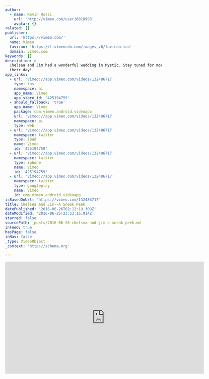 ```yaml
---
author:
  - name: Kevin Rossi
    url: 'http://vimeo.com/user16018993'
    avatar: {}
related: []
publisher:
  url: 'https://vimeo.com/'
  name: Vimeo
  favicon: 'https://f.vimeocdn.com/images_v6/favicon.ico'
  domain: vimeo.com
keywords: []
description: >-
  Chelsea and Jim had a wonderful wedding in Mystic. Stay tuned for more from
  their day!
app_links:
  - url: 'vimeo://app.vimeo.com/videos/132486717'
    type: ios
    namespace: ai
    app_name: Vimeo
    app_store_id: '425194759'
  - should_fallback: 'true'
    app_name: Vimeo
    package: com.vimeo.android.videoapp
    url: 'vimeo://app.vimeo.com/videos/132486717'
    namespace: ai
    type: web
  - url: 'vimeo://app.vimeo.com/videos/132486717'
    namespace: twitter
    type: ipad
    name: Vimeo
    id: '425194759'
  - url: 'vimeo://app.vimeo.com/videos/132486717'
    namespace: twitter
    type: iphone
    name: Vimeo
    id: '425194759'
  - url: 'vimeo://app.vimeo.com/videos/132486717'
    namespace: twitter
    type: googleplay
    name: Vimeo
    id: com.vimeo.android.videoapp
isBasedOnUrl: 'https://vimeo.com/132486717'
title: Chelsea and Jim--A Sneak Peek
datePublished: '2016-06-26T02:12:19.309Z'
dateModified: '2016-06-25T23:53:16.014Z'
starred: false
sourcePath: _posts/2016-06-26-chelsea-and-jim-a-sneak-peek.md
inFeed: true
hasPage: false
inNav: false
_type: VideoObject
_context: 'http://schema.org'

---
```

<iframe src="https://cdn.embedly.com/widgets/media.html?src=https%3A%2F%2Fplayer.vimeo.com%2Fvideo%2F132486717&amp;url=https%3A%2F%2Fvimeo.com%2F132486717&amp;image=http%3A%2F%2Fi.vimeocdn.com%2Fvideo%2F525172820_640.jpg&amp;key=b7d04c9b404c499eba89ee7072e1c4f7&amp;type=text%2Fhtml&amp;schema=vimeo" width="640" height="360" scrolling="no" frameborder="0" allowfullscreen="" style=""></iframe>